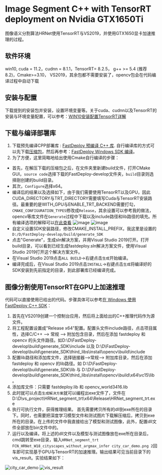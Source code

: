 # Image Segment C++ with TensorRT deployment on Nvidia GTX1650Ti
图像语义分割算法HRNet使用TensorRT与VS2019，并使用GTX1650显卡加速推理的过程。

## 软件环境
win10, cuda = 11.2，cudnn = 8.1.1，TensorRT= 8.2.5， g++ >= 5.4 (推荐8.2)，Cmake>=3.10， VS2019，其余包都不需要安装了，opencv包会在代码编译过程中自动下载

## 安装与配置
下载提到的安装包并安装，设置环境变量等。关于cuda、cudnn以及TensorRT的安装与环境变量配置，可以参考：[WIN10安装配置TensorRT详解](https://blog.csdn.net/caobin_cumt/article/details/125579033?ops_request_misc=&request_id=&biz_id=102&utm_term=window%E4%B8%8Bscuda%E4%B8%8EtensorRT%E5%AE%89%E8%A3%85&utm_medium=distribute.pc_search_result.none-task-blog-2~all~sobaiduweb~default-0-125579033.142^v56^js_top,201^v3^add_ask&spm=1018.2226.3001.4187) 

## 下载与编译部署库
1. 下载预先编译CPP部署库 : [FastDeploy 预编译 C++ 库](https://bj.bcebos.com/fastdeploy/release/cpp/fastdeploy-win-x64-0.2.1.zip).
自行编译库的方式可以先下载[压缩包](https://github.com/PaddlePaddle/FastDeploy/archive/refs/heads/develop.zip)，然后再参考：[FastDeploy Windows SDK 编译](https://github.com/PaddlePaddle/FastDeploy/blob/develop/docs/compile/how_to_build_windows.md#Usage)。
2. 为了方便，这里简略地给出使用Cmake自行编译的步骤：
* 首先，在解压下载的压缩包之后，在文件夹里新建build文件，打开CMake GUI，`source code`选择下载的FastDeploy-develop文件夹，`build`目录则选择刚创建的build目录。
* 其次，`Configure`选择x64。
* 编译后的结果以及选择如下，由于我们需要使用TensorRT以及GPU，因此CUDA_DIRECTORY与TRT_DIRECTORY需要填写Cuda与TensorRT安装路径。最重要的是WITH_GPU与ENABLE_TRT_BACKEND需要打勾，`CMAKE_CONFIGURATION_TYPES`修改成`Release`，其余设置可以参考我的做法，opencv等库文件在`Generate`过程中下载以及include路径和lib路径的填充。所有编译选项的解释可以[在此查看](https://github.com/PaddlePaddle/FastDeploy/tree/develop/docs/compile)
![image](https://user-images.githubusercontent.com/114713988/195863570-e03dbe66-e04c-43e4-88ff-8f39a83d0825.png)
![image](https://user-images.githubusercontent.com/114713988/195863707-d47441a0-1bf1-4016-ae48-665abfa38c2c.png)
* 自定义设置SDK安装路径，修改CMAKE_INSTALL_PREFIX，我这里是设置的`D:/D/FastDeploy-develop/build/generate_SDK`
* 点击"Generate"，生成sln解决方案，并用Visual Studio 2019打开。打开build目录，可以看到已经生成fastdeploy.sln解决方案文件，使用Visual Studio 2019打开这个解决方案文件。
* 在Visual Studio 2019点击`ALL BUILD`->右键点击`生成`开始编译。
* 编译完成后，在Visual Studio 2019点击`INSTALL`->右键点击`生成`将编译好的SDK安装到先前指定的目录，到此部署库已经编译完成。

## 图像分割使用TensorRT在GPU上加速推理
代码可以直接使用已给出的代码。步骤具体可以参考[在 Windows 使用 FastDeploy C++ SDK](https://github.com/PaddlePaddle/FastDeploy/blob/develop/docs/compile/how_to_use_sdk_on_windows.md#32-sdk%E4%BD%BF%E7%94%A8%E6%96%B9%E5%BC%8F%E4%BA%8Cvisual-studio-2019-%E5%88%9B%E5%BB%BA-sln-%E5%B7%A5%E7%A8%8B%E4%BD%BF%E7%94%A8-c-sdk)：
1. 首先在VS2019创建一个控制台应用，然后将上面给出的C++推理代码作为源文件。
2. 将工程配置设置成"Release x64"配置。配置头文件include路径，点击项目属性，选择C/C++ —> 常规 —> 附加包含目录，然后在添加 fastdeploy 和 opencv 的头文件路径。如D:\D\FastDeploy-develop\build\generate_SDK\include 以及 D:\D\FastDeploy-develop\build\generate_SDK\third_libs\install\opencv\build\include
3. 配置lib路径和添加库文件，选择链接器—>常规—> 附加库目录，然后在添加 fastdeploy 和 opencv 的lib路径。如 D:\D\FastDeploy-develop\build\generate_SDK\lib 与 D:\D\FastDeploy-develop\build\generate_SDK\third_libs\install\opencv\build\x64\vc15\lib。
4. 添加库文件：只需要 fastdeploy.lib 和 opencv_world3416.lib
5. 此时就可以点击`生成解决方案`就可以编程出exe文件了，文件在D:\D\vs_project\HRNet_segment_trt\x64\Release\HRNet_segment_trt.exe
6. 执行可执行文件，获得推理结果。 首先需要拷贝所有的dll到exe所在的目录下。同时，也需要把深度学习模型文件和测试图片下载解压缩后，拷贝到exe所在的目录。在上传的文件中我直接给出了模型和测试图像，此外，配置dll文件全部放在bin文件中的。
7. 运行以及编译。将上述的dll文件以及模型与测试图像放在exe所在目录后，cmd跳转至exe目录，输入`HRNet_segment_trt FCN_HRNet_W18_cityscapes_without_argmax_infer city_car_demo.png 2`回车即可实现基于GPU与TensorRT的加速推理。输出结果可见当前目录下的vis_result。实验结果如下：

![city_car_demo](https://user-images.githubusercontent.com/114713988/195964794-dabaddf3-b983-445e-8708-14e32b8729b2.png)
![vis_result](https://user-images.githubusercontent.com/114713988/195984140-4f371194-a1ca-479e-92c0-53e5cd4efbf4.jpg)



